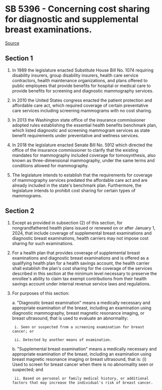 # SB 5396 - Concerning cost sharing for diagnostic and supplemental breast examinations.

[Source](http://lawfilesext.leg.wa.gov/biennium/2023-24/Pdf/Bills/Senate%20Bills/5396.pdf)

## Section 1
1. In 1989 the legislature enacted Substitute House Bill No. 1074 requiring disability insurers, group disability insurers, health care service contractors, health maintenance organizations, and plans offered to public employees that provide benefits for hospital or medical care to provide benefits for screening and diagnostic mammography services.

2. In 2010 the United States congress enacted the patient protection and affordable care act, which required coverage of certain preventative care services including screening mammograms with no cost sharing.

3. In 2013 the Washington state office of the insurance commissioner adopted rules establishing the essential health benefits benchmark plan, which listed diagnostic and screening mammogram services as state benefit requirements under preventative and wellness services.

4. In 2018 the legislature enacted Senate Bill No. 5912 which directed the office of the insurance commissioner to clarify that the existing mandates for mammography included coverage for tomosynthesis, also known as three-dimensional mammography, under the same terms and conditions allowed for mammography.

5. The legislature intends to establish that the requirements for coverage of mammography services predated the affordable care act and are already included in the state's benchmark plan. Furthermore, the legislature intends to prohibit cost sharing for certain types of mammograms.

## Section 2
1. Except as provided in subsection (2) of this section, for nongrandfathered health plans issued or renewed on or after January 1, 2024, that include coverage of supplemental breast examinations and diagnostic breast examinations, health carriers may not impose cost sharing for such examinations.

2. For a health plan that provides coverage of supplemental breast examinations and diagnostic breast examinations and is offered as a qualifying health plan for a health savings account, the health carrier shall establish the plan's cost sharing for the coverage of the services described in this section at the minimum level necessary to preserve the enrollee's ability to claim tax exempt contributions from their health savings account under internal revenue service laws and regulations.

3. For purposes of this section:

    a. "Diagnostic breast examination" means a medically necessary and appropriate examination of the breast, including an examination using diagnostic mammography, breast magnetic resonance imaging, or breast ultrasound, that is used to evaluate an abnormality:

        i. Seen or suspected from a screening examination for breast cancer; or

        ii. Detected by another means of examination.

    b. "Supplemental breast examination" means a medically necessary and appropriate examination of the breast, including an examination using breast magnetic resonance imaging or breast ultrasound, that is: (i) Used to screen for breast cancer when there is no abnormality seen or suspected; and

        ii. Based on personal or family medical history, or additional factors that may increase the individual's risk of breast cancer.


